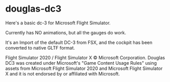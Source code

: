 # douglas-dc3



Here's a basic dc-3 for Microsoft Flight Simulator.

Currently has NO animations, but all the gauges do work.

It's an Import of the default DC-3 from FSX, and the cockpit has been converted to native GLTF format.

Flight Simulator 2020 / Flight Simulator X © Microsoft Corporation. Douglas DC3 was created under Microsoft's "Game Content Usage Rules" using assets from Microsoft Flight Simulator 2020 and Microsoft Flight Simulator X and it is not endorsed by or affiliated with Microsoft.

